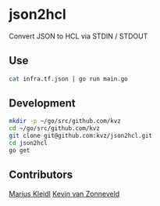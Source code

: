 # json2hcl

Convert JSON to HCL via STDIN / STDOUT

## Use

```bash
cat infra.tf.json | go run main.go
```

## Development

```bash
mkdir -p ~/go/src/github.com/kvz
cd ~/go/src/github.com/kvz
git clone git@github.com:kvz/json2hcl.git
cd json2hcl
go get
```

## Contributors

[Marius Kleidl](https://github.com/Acconut)
[Kevin van Zonneveld](https://github.com/kvz)
